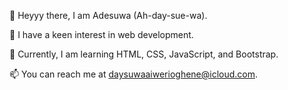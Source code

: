 👋 Heyyy there, I am Adesuwa (Ah-day-sue-wa).

👀 I have a keen interest in web development.    

🌱 Currently, I am learning HTML, CSS, JavaScript, and Bootstrap.

📫 You can reach me at daysuwaaiwerioghene@icloud.com.



<!---
Aiwerioghene/Aiwerioghene is a ✨ special ✨ repository because its `README.md` (this file) appears on your GitHub profile.
You can click the Preview link to take a look at your changes.
--->


